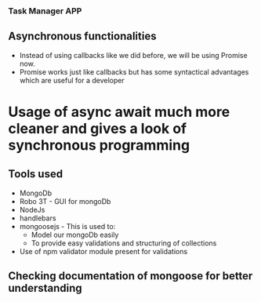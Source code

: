 ### Task Manager APP

## Asynchronous functionalities

- Instead of using callbacks like we did before, we will be using Promise now.
- Promise works just like callbacks but has some syntactical advantages which are useful for a developer

# Usage of async await much more cleaner and gives a look of synchronous programming

## Tools used

- MongoDb
- Robo 3T - GUI for mongoDb
- NodeJs
- handlebars
- mongoosejs - This is used to:
  - Model our mongoDb easily
  - To provide easy validations and structuring of collections
- Use of npm validator module present for validations

## Checking documentation of mongoose for better understanding
